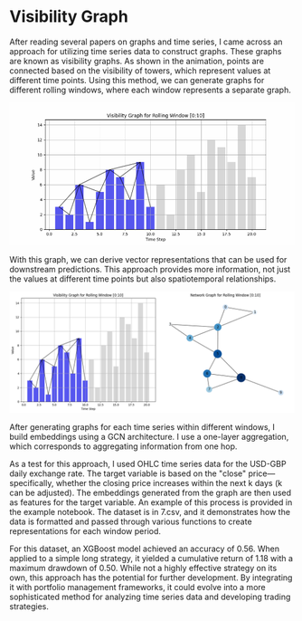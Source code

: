 # Visibility Graph

After reading several papers on graphs and time series, I came across an approach for utilizing time series data to construct graphs. These graphs are known as visibility graphs. As shown in the animation, points are connected based on the visibility of towers, which represent values at different time points. Using this method, we can generate graphs for different rolling windows, where each window represents a separate graph.



![Demonstration of the project's key features](https://github.com/btarun13/visibility_graph/blob/main/my_ts_animation.gif)



With this graph, we can derive vector representations that can be used for downstream predictions. This approach provides more information, not just the values at different time points but also spatiotemporal relationships.




![image for project](https://github.com/btarun13/visibility_graph/blob/main/combine_vg_window_10.png)


After generating graphs for each time series within different windows, I build embeddings using a GCN architecture. I use a one-layer aggregation, which corresponds to aggregating information from one hop.

As a test for this approach, I used OHLC time series data for the USD-GBP daily exchange rate. The target variable is based on the "close" price—specifically, whether the closing price increases within the next k days (k can be adjusted). The embeddings generated from the graph are then used as features for the target variable. An example of this process is provided in the example notebook. The dataset is in 7.csv, and it demonstrates how the data is formatted and passed through various functions to create representations for each window period.

For this dataset, an XGBoost model achieved an accuracy of 0.56. When applied to a simple long strategy, it yielded a cumulative return of 1.18 with a maximum drawdown of 0.50. While not a highly effective strategy on its own, this approach has the potential for further development. By integrating it with portfolio management frameworks, it could evolve into a more sophisticated method for analyzing time series data and developing trading strategies.

